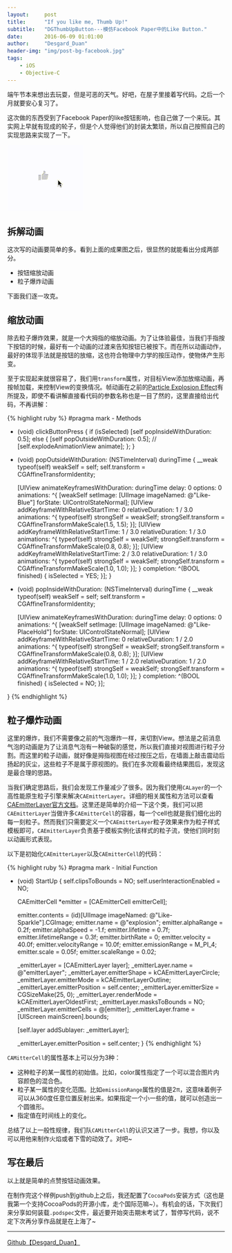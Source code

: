 ```yaml
---
layout:     post
title:      "If you like me, Thumb Up!"
subtitle:   "DGThumbUpButton---模仿Facebook Paper中的Like Button."
date:       2016-06-09 01:01:00
author:     "Desgard_Duan"
header-img: "img/post-bg-facebook.jpg"
tags:
    - iOS
    - Objective-C
---
```


端午节本来想出去玩耍，但是可恶的天气。好吧，在屋子里接着写代码。之后一个月就要安心复习了。

这次做的东西受到了Facebook Paper的like按钮影响，也自己做了一个来玩。其实网上早就有现成的轮子，但是个人觉得他们的封装太繁琐，所以自己按照自己的实现思路来实现了一下。

![](/assets/img/post_img/2016-06-09/demo0.gif)

## 拆解动画

这次写的动画要简单的多。看到上面的成果图之后，很显然的就能看出分成两部分。

* 按钮缩放动画
* 粒子爆炸动画

下面我们逐一攻克。

## 缩放动画

除去粒子爆炸效果，就是一个大拇指的缩放动画。为了让体验最佳，当我们手指按下按钮的时候，最好有一个动画的过渡来告知按钮已被按下。而在所以动画动作，最好的体现手法就是按钮的放缩，这也符合物理中力学的按压动作，使物体产生形变。

至于实现起来就很容易了，我们用`transform`属性，对目标View添加放缩动画，再按帧加载，来控制View的变换情况。帧动画在之前的[Particle Explosion Effect](http://desgard.com/2016/05/30/DGSlimeView-Boom/)有所提及，即使不看讲解直接看代码的参数名称也是一目了然的，这里直接给出代码，不再讲解：

{% highlight ruby %}
#pragma mark - Methods
- (void) clickButtonPress {
    if (isSelected) [self popInsideWithDuration: 0.5];
    else {
        [self popOutsideWithDuration: 0.5];
        // [self.explodeAnimationView animate];
    };
}

- (void) popOutsideWithDuration: (NSTimeInterval) duringTime {
    __weak typeof(self) weakSelf = self;
    self.transform = CGAffineTransformIdentity;
    
    [UIView animateKeyframesWithDuration: duringTime delay: 0 options: 0 animations: ^{
        [weakSelf setImage: [UIImage imageNamed: @"Like-Blue"] forState: UIControlStateNormal];
        [UIView addKeyframeWithRelativeStartTime: 0
                                relativeDuration: 1 / 3.0
                                      animations: ^{
                                          typeof(self) strongSelf = weakSelf;
                                          strongSelf.transform = CGAffineTransformMakeScale(1.5, 1.5);
                                      }];
        [UIView addKeyframeWithRelativeStartTime: 1 / 3.0
                                relativeDuration: 1 / 3.0
                                      animations: ^{
                                          typeof(self) strongSelf = weakSelf;
                                          strongSelf.transform = CGAffineTransformMakeScale(0.8, 0.8);
                                      }];
        [UIView addKeyframeWithRelativeStartTime: 2 / 3.0
                                relativeDuration: 1 / 3.0
                                      animations: ^{
                                          typeof(self) strongSelf = weakSelf;
                                          strongSelf.transform = CGAffineTransformMakeScale(1.0, 1.0);
                                      }];
    } completion: ^(BOOL finished) {
        isSelected = YES;
    }];
}

- (void) popInsideWithDuration: (NSTimeInterval) duringTime {
    __weak typeof(self) weakSelf = self;
    self.transform = CGAffineTransformIdentity;
    
    [UIView animateKeyframesWithDuration: duringTime delay: 0 options: 0 animations: ^{
        [weakSelf setImage: [UIImage imageNamed: @"Like-PlaceHold"] forState: UIControlStateNormal];
        [UIView addKeyframeWithRelativeStartTime: 0
                                relativeDuration: 1 / 2.0
                                      animations: ^{
                                          typeof(self) strongSelf = weakSelf;
                                          strongSelf.transform = CGAffineTransformMakeScale(0.8, 0.8);
                                      }];
        [UIView addKeyframeWithRelativeStartTime: 1 / 2.0
                                relativeDuration: 1 / 2.0
                                      animations: ^{
                                          typeof(self) strongSelf = weakSelf;
                                          strongSelf.transform = CGAffineTransformMakeScale(1.0, 1.0);
                                      }];
    } completion: ^(BOOL finished) {
        isSelected = NO;
    }];

}
{% endhighlight %}

## 粒子爆炸动画

这里的爆炸，我们不需要像之前的气泡爆炸一样，来切割View。想法是之前消息气泡的动画是为了让消息气泡有一种破裂的感觉，所以我们直接对视图进行粒子分割。而这里的粒子动画，就好像是拇指视图在经过按压之后，在墙面上敲击震动后扬起的灰尘，这些粒子不是属于原视图的。我们在多次观看最终结果图后，发现这是最合理的思路。

当我们确定思路后，我们会发现工作量减少了很多。因为我们使用`CALayer`的一个高性能原生粒子引擎来解决`CAEmitterLayer`。详细的相关属性和方法可以查看[CAEmitterLayer官方文档](https://developer.apple.com/library/ios/documentation/GraphicsImaging/Reference/CAEmitterLayer_class/)。这里还是简单的介绍一下这个类，我们可以把`CAEmitterLayer`当做许多`CAEmitterCell`的容器，每一个cell也就是我们细化出的每一刻粒子。然而我们只需要定义一个`CAEmitterLayer`粒子效果来作为粒子样式模板即可，`CAEmitterLayer`负责基于模板实例化该样式的粒子流，使他们同时刻以动画形式表现。

以下是初始化`CAEmitterLayer`以及`CAEmitterCell`的代码：

{% highlight ruby %}
#pragma mark - Initial Function
- (void) StartUp {
    self.clipsToBounds = NO;
    self.userInteractionEnabled = NO;
    
    CAEmitterCell *emitter = [CAEmitterCell emitterCell];
    
    emitter.contents                = (id)[UIImage imageNamed: @"Like-Sparkle"].CGImage;
    emitter.name                    = @"explosion";
    emitter.alphaRange              = 0.2f;
    emitter.alphaSpeed              = -1.f;
    emitter.lifetime                = 0.7f;
    emitter.lifetimeRange           = 0.3f;
    emitter.birthRate               = 0;
    emitter.velocity                = 40.0f;
    emitter.velocityRange           = 10.0f;
    emitter.emissionRange           = M_PI_4;
    emitter.scale                   = 0.05f;
    emitter.scaleRange              = 0.02;
    
    _emitterLayer = [CAEmitterLayer layer];
    _emitterLayer.name              = @"emitterLayer";
    _emitterLayer.emitterShape      = kCAEmitterLayerCircle;
    _emitterLayer.emitterMode       = kCAEmitterLayerOutline;
    _emitterLayer.emitterPosition   = self.center;
    _emitterLayer.emitterSize       = CGSizeMake(25, 0);
    _emitterLayer.renderMode        = kCAEmitterLayerOldestFirst;
    _emitterLayer.masksToBounds     = NO;
    _emitterLayer.emitterCells      = @[emitter];
    _emitterLayer.frame             = [UIScreen mainScreen].bounds;
    
    [self.layer addSublayer: _emitterLayer];
    
    _emitterLayer.emitterPosition   = self.center;
}
{% endhighlight %}

`CAMitterCell`的属性基本上可以分为3种：

* 这种粒子的某一属性的初始值。比如，color属性指定了一个可以混合图片内容颜色的混合色。
* 粒子某一属性的变化范围。比如`emissionRange`属性的值是2π，这意味着例子可以从360度任意位置反射出来。如果指定一个小一些的值，就可以创造出一个圆锥形。
* 指定值在时间线上的变化。

总结了以上一般性规律，我们队`CAMitterCell`的认识又进了一步。我想，你以及可以用他来制作火焰或者下雪的动效了。对吧~

## 写在最后

以上就是简单的点赞按钮动画效果。

在制作完这个样例push到github上之后，我还配置了`CocoaPods`安装方式（这也是我第一个支持CocoaPods的开源小库，走个国际范嘛~）。有机会的话，下次我们来分享如何装载`.podspec`文件，最近要开始突击期末考试了，暂停写代码，说不定下次再分享作品就是在上海了~

---

[Github【Desgard_Duan】](https://github.com/dgytdhy/DGThumbUpButton)